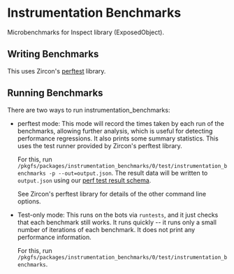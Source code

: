 # Instrumentation Benchmarks

Microbenchmarks for Inspect library (ExposedObject).

## Writing Benchmarks

This uses Zircon's
[perftest](https://fuchsia.googlesource.com/zircon/+/master/system/ulib/perftest/)
library.

## Running Benchmarks

There are two ways to run instrumentation_benchmarks:

* perftest mode: This mode will record the times taken by each run of
  the benchmarks, allowing further analysis, which is useful for
  detecting performance regressions.  It also prints some summary
  statistics.  This uses the test runner provided by Zircon's perftest
  library.

  For this, run
  `/pkgfs/packages/instrumentation_benchmarks/0/test/instrumentation_benchmarks -p
  --out=output.json`.  The result data will be written to
  `output.json` using our [perf test result schema].

  See Zircon's perftest library for details of the other command line
  options.

* Test-only mode: This runs on the bots via `runtests`, and it just checks
  that each benchmark still works.  It runs quickly -- it runs only a small
  number of iterations of each benchmark.  It does not print any
  performance information.

  For this, run
  `/pkgfs/packages/instrumentation_benchmarks/0/test/instrumentation_benchmarks`.

[perf test result schema]: https://fuchsia.googlesource.com/docs/+/master/development/benchmarking/results_schema.md
